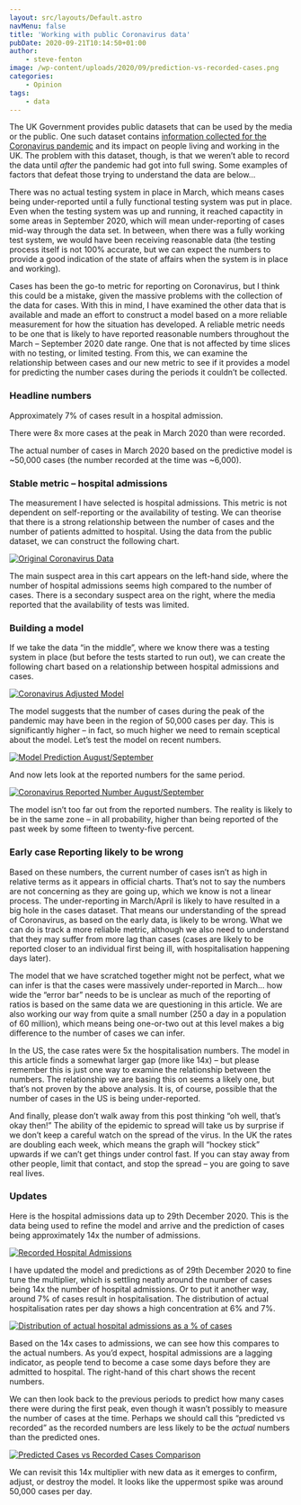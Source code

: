 ```yaml
---
layout: src/layouts/Default.astro
navMenu: false
title: 'Working with public Coronavirus data'
pubDate: 2020-09-21T10:14:50+01:00
author:
    - steve-fenton
image: /wp-content/uploads/2020/09/prediction-vs-recorded-cases.png
categories:
    - Opinion
tags:
    - data
---
```


The UK Government provides public datasets that can be used by the media or the public. One such dataset contains [information collected for the Coronavirus pandemic](https://coronavirus.data.gov.uk/) and its impact on people living and working in the UK. The problem with this dataset, though, is that we weren’t able to record the data until *after* the pandemic had got into full swing. Some examples of factors that defeat those trying to understand the data are below…

There was no actual testing system in place in March, which means cases being under-reported until a fully functional testing system was put in place. Even when the testing system was up and running, it reached capactity in some areas in September 2020, which will mean under-reporting of cases mid-way through the data set. In between, when there was a fully working test system, we would have been receiving reasonable data (the testing process itself is not 100% accurate, but we can expect the numbers to provide a good indication of the state of affairs when the system is in place and working).

Cases has been the go-to metric for reporting on Coronavirus, but I think this could be a mistake, given the massive problems with the collection of the data for cases. With this in mind, I have examined the other data that is available and made an effort to construct a model based on a more reliable measurement for how the situation has developed. A reliable metric needs to be one that is likely to have reported reasonable numbers throughout the March – September 2020 date range. One that is not affected by time slices with no testing, or limited testing. From this, we can examine the relationship between cases and our new metric to see if it provides a model for predicting the number cases during the periods it couldn’t be collected.

### Headline numbers

Approximately 7% of cases result in a hospital admission.

There were 8x more cases at the peak in March 2020 than were recorded.

The actual number of cases in March 2020 based on the predictive model is ~50,000 cases (the number recorded at the time was ~6,000).

### Stable metric – hospital admissions

The measurement I have selected is hospital admissions. This metric is not dependent on self-reporting or the availability of testing. We can theorise that there is a strong relationship between the number of cases and the number of patients admitted to hospital. Using the data from the public dataset, we can construct the following chart.

[![Original Coronavirus Data](/img/2020/09/original-coronavirus-data.jpg)](/2020/09/working-with-public-coronavirus-data/original-coronavirus-data/)

The main suspect area in this cart appears on the left-hand side, where the number of hospital admissions seems high compared to the number of cases. There is a secondary suspect area on the right, where the media reported that the availability of tests was limited.

### Building a model

If we take the data “in the middle”, where we know there was a testing system in place (but before the tests started to run out), we can create the following chart based on a relationship between hospital admissions and cases.

[![Coronavirus Adjusted Model](/img/2020/09/coronavirus-adjusted-cases-model.jpg)](/2020/09/working-with-public-coronavirus-data/coronavirus-adjusted-cases-model/)

The model suggests that the number of cases during the peak of the pandemic may have been in the region of 50,000 cases per day. This is significantly higher – in fact, so much higher we need to remain sceptical about the model. Let’s test the model on recent numbers.

[![Model Prediction August/September](/img/2020/09/coronavirus-predicted-numbers.jpg)](/2020/09/working-with-public-coronavirus-data/coronavirus-predicted-numbers/)

And now lets look at the reported numbers for the same period.

[![Coronavirus Reported Number August/September](/img/2020/09/coronavirus-actual-numbers.jpg)](/2020/09/working-with-public-coronavirus-data/coronavirus-actual-numbers/)

The model isn’t too far out from the reported numbers. The reality is likely to be in the same zone – in all probability, higher than being reported of the past week by some fifteen to twenty-five percent.

### Early case Reporting likely to be wrong

Based on these numbers, the current number of cases isn’t as high in relative terms as it appears in official charts. That’s not to say the numbers are not concerning as they are going up, which we know is not a linear process. The under-reporting in March/April is likely to have resulted in a big hole in the cases dataset. That means our understanding of the spread of Coronavirus, as based on the early data, is likely to be wrong. What we can do is track a more reliable metric, although we also need to understand that they may suffer from more lag than cases (cases are likely to be reported closer to an individual first being ill, with hospitalisation happening days later).

The model that we have scratched together might not be perfect, what we can infer is that the cases were massively under-reported in March… how wide the “error bar” needs to be is unclear as much of the reporting of ratios is based on the same data we are questioning in this article. We are also working our way from quite a small number (250 a day in a population of 60 million), which means being one-or-two out at this level makes a big difference to the number of cases we can infer.

In the US, the case rates were 5x the hospitalisation numbers. The model in this article finds a somewhat larger gap (more like 14x) – but please remember this is just one way to examine the relationship between the numbers. The relationship we are basing this on seems a likely one, but that’s not proven by the above analysis. It is, of course, possible that the number of cases in the US is being under-reported.

And finally, please don’t walk away from this post thinking “oh well, that’s okay then!” The ability of the epidemic to spread will take us by surprise if we don’t keep a careful watch on the spread of the virus. In the UK the rates are doubling each week, which means the graph will “hockey stick” upwards if we can’t get things under control fast. If you can stay away from other people, limit that contact, and stop the spread – you are going to save real lives.

### Updates

Here is the hospital admissions data up to 29th December 2020. This is the data being used to refine the model and arrive and the prediction of cases being approximately 14x the number of admissions.

[![Recorded Hospital Admissions](/img/2020/09/recorded-hospital-admissions.png)](/2020/09/working-with-public-coronavirus-data/recorded-hospital-admissions/)

I have updated the model and predictions as of 29th December 2020 to fine tune the multiplier, which is settling neatly around the number of cases being 14x the number of hospital admissions. Or to put it another way, around 7% of cases result in hospitalisation. The distribution of actual hospitalisation rates per day shows a high concentration at 6% and 7%.

[![Distribution of actual hospital admissions as a % of cases](/img/2020/09/hospital-admission-percentage-of-cases-distribution.png)](/2020/09/working-with-public-coronavirus-data/hospital-admission-percentage-of-cases-distribution/)

Based on the 14x cases to admissions, we can see how this compares to the actual numbers. As you’d expect, hospital admissions are a lagging indicator, as people tend to become a case some days before they are admitted to hospital. The right-hand of this chart shows the recent numbers.

We can then look back to the previous periods to predict how many cases there were during the first peak, even though it wasn’t possibly to measure the number of cases at the time. Perhaps we should call this “predicted vs recorded” as the recorded numbers are less likely to be the *actual* numbers than the predicted ones.

[![Predicted Cases vs Recorded Cases Comparison](/img/2020/09/prediction-vs-recorded-cases.png)](/2020/09/working-with-public-coronavirus-data/prediction-vs-recorded-cases/)

We can revisit this 14x multiplier with new data as it emerges to confirm, adjust, or destroy the model. It looks like the uppermost spike was around 50,000 cases per day.